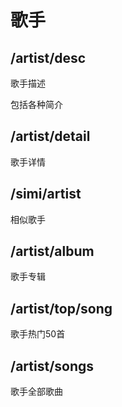 # 歌手

## /artist/desc

歌手描述

包括各种简介

## /artist/detail

歌手详情

## /simi/artist

相似歌手

## /artist/album

歌手专辑

## /artist/top/song

歌手热门50首

## /artist/songs

歌手全部歌曲

